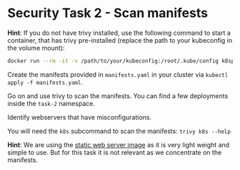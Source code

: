 # Security Task 2 - Scan manifests

__Hint__: If you do not have trivy installed, use the following command to start a container, that has trivy pre-installed (replace the path to your kubeconfig in the volume mount):

```bash
docker run --rm -it -v /path/to/your/kubeconfig:/root/.kube/config k8spaasclusterdesign.azurecr.io/tools/utilities:0.1.0
```

Create the manifests provided in `manifests.yaml` in your cluster via `kubectl apply -f manifests.yaml`. 

Go on and use trivy to scan the manifests. You can find a few deployments inside the `task-2` namespace.

Identify webservers that have misconfigurations.

You will need the `k8s` subcommand to scan the manifests: `trivy k8s --help`

__Hint__: We are using the [static web server image](https://github.com/static-web-server/static-web-server) as it is very light weight and simple to use. But for this task it is not relevant as we concentrate on the manifests.
